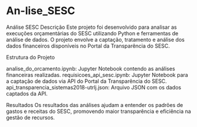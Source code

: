 # An-lise_SESC

Análise SESC
Descrição
Este projeto foi desenvolvido para analisar as execuções orçamentárias do SESC utilizando Python e ferramentas de análise de dados. O projeto envolve a captação, tratamento e análise dos dados financeiros disponíveis no Portal da Transparência do SESC.

Estrutura do Projeto

  analise_do_orcamento.ipynb: Jupyter Notebook contendo as análises financeiras realizadas.
  requisicoes_api_sesc.ipynb: Jupyter Notebook para a captação de dados via API do Portal da Transparência do SESC.
  api_transparencia_sistemas2018-utrlj.json: Arquivo JSON com os dados captados da API.

Resultados
Os resultados das análises ajudam a entender os padrões de gastos e receitas do SESC, promovendo maior transparência e eficiência na gestão de recursos.

